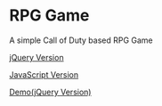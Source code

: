 # RPG Game

A simple Call of Duty based RPG Game

[jQuery Version](https://github.com/mmason33/RPG-Game/blob/master/assets/js/game-jquery.js)

[JavaScript Version](https://github.com/mmason33/RPG-Game/blob/master/assets/js/game.js)

[Demo(jQuery Version)](https://mmason33.github.io/RPG-Game/)
